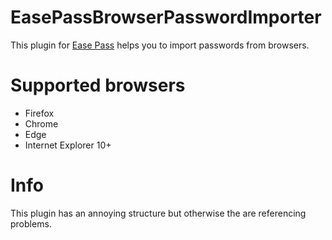 # EasePassBrowserPasswordImporter
 This plugin for <a href="https://github.com/FrozenAssassine/EasePass">Ease Pass</a> helps you to import passwords from browsers.
# Supported browsers
 - Firefox
 - Chrome
 - Edge
 - Internet Explorer 10+
# Info
 This plugin has an annoying structure but otherwise the are referencing problems.